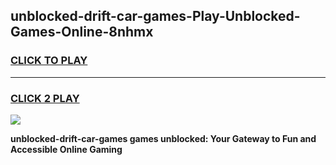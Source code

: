 
## unblocked-drift-car-games-Play-Unblocked-Games-Online-8nhmx
<h3>
<a href="https://premium76.site?title=unblocked-drift-car-games&ref=25A">CLICK TO PLAY</a></h3>
<hr>

<h3>
<a href="https://premium76.site?title=unblocked-drift-car-games&ref=25A">CLICK 2 PLAY</a>
  
</h3>

<a href="https://premium76.site?title=unblocked-drift-car-games&ref=25A"><img src="https://clearcache.store/games.png"></a>


**unblocked-drift-car-games games unblocked: Your Gateway to Fun and Accessible Online Gaming**
